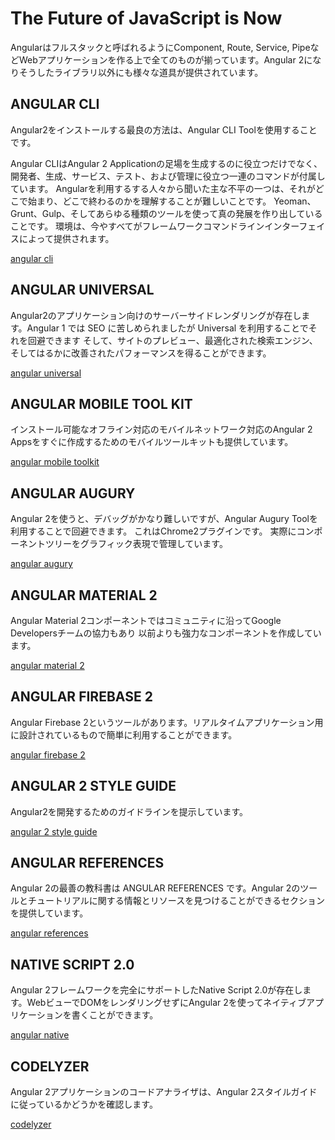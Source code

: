 # The Future of JavaScript is Now

Angularはフルスタックと呼ばれるようにComponent, Route, Service, PipeなどWebアプリケーションを作る上で全てのものが揃っています。Angular 2になりそうしたライブラリ以外にも様々な道具が提供されています。

## ANGULAR CLI

Angular2をインストールする最良の方法は、Angular CLI Toolを使用することです。

Angular CLIはAngular 2 Applicationの足場を生成するのに役立つだけでなく、開発者、生成、サービス、テスト、および管理に役立つ一連のコマンドが付属しています。 Angularを利用するする人々から聞いた主な不平の一つは、それがどこで始まり、どこで終わるのかを理解することが難しいことです。 Yeoman、Grunt、Gulp、そしてあらゆる種類のツールを使って真の発展を作り出していることです。 環境は、今やすべてがフレームワークコマンドラインインターフェイスによって提供されます。

[angular cli](https://cli.angular.io/)

## ANGULAR UNIVERSAL

Angular2のアプリケーション向けのサーバーサイドレンダリングが存在します。Angular 1 では SEO に苦しめられましたが Universal を利用することでそれを回避できます そして、サイトのプレビュー、最適化された検索エンジン、そしてはるかに改善されたパフォーマンスを得ることができます。

[angular universal](https://universal.angular.io/)

## ANGULAR MOBILE TOOL KIT

インストール可能なオフライン対応のモバイルネットワーク対応のAngular 2 Appsをすぐに作成するためのモバイルツールキットも提供しています。

[angular mobile toolkit](https://mobile.angular.io/)

## ANGULAR AUGURY

Angular 2を使うと、デバッグがかなり難しいですが、Angular Augury Toolを利用することで回避できます。 これはChrome2プラグインです。 実際にコンポーネントツリーをグラフィック表現で管理しています。

[angular augury](https://augury.angular.io/)

## ANGULAR MATERIAL 2

Angular Material 2コンポーネントではコミュニティに沿ってGoogle Developersチームの協力もあり 以前よりも強力なコンポーネントを作成しています。

[angular material 2](https://material.angular.io/)

## ANGULAR FIREBASE 2

Angular Firebase 2というツールがあります。リアルタイムアプリケーション用に設計されているもので簡単に利用することができます。

[angular firebase 2](https://github.com/angular/angularfire2)

## ANGULAR 2 STYLE GUIDE

Angular2を開発するためのガイドラインを提示しています。

[angular 2 style guide](https://angular.io/styleguide)

## ANGULAR REFERENCES

Angular 2の最善の教科書は ANGULAR REFERENCES です。Angular 2のツールとチュートリアルに関する情報とリソースを見つけることができるセクションを提供しています。

[angular references](https://angular.io/docs/ts/latest/api/)

## NATIVE SCRIPT 2.0

Angular 2フレームワークを完全にサポートしたNative Script 2.0が存在します。WebビューでDOMをレンダリングせずにAngular 2を使ってネイティブアプリケーションを書くことができます。

[angular native](https://www.nativescript.org/nativescript-is-how-you-build-native-mobile-apps-with-angular)

## CODELYZER

Angular 2アプリケーションのコードアナライザは、Angular 2スタイルガイドに従っているかどうかを確認します。

[codelyzer](http://codelyzer.com/)

